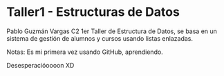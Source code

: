 # Taller1 - Estructuras de Datos

Pablo Guzmán Vargas
C2
1er Taller de Estructura de Datos, se basa en un sistema de gestión de alumnos y cursos usando listas enlazadas.

Notas:
Es mi primera vez usando GitHub, aprendiendo.



Desesperacióoooon XD

